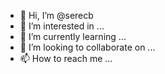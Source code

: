 - 👋 Hi, I’m @serecb
- 👀 I’m interested in ...
- 🌱 I’m currently learning ...
- 💞️ I’m looking to collaborate on ...
- 📫 How to reach me ...

<!---
serecb/serecb is a ✨ special ✨ repository because its `README.md` (this file) appears on your GitHub profile.
You can click the Preview link to take a look at your changes.
--->
